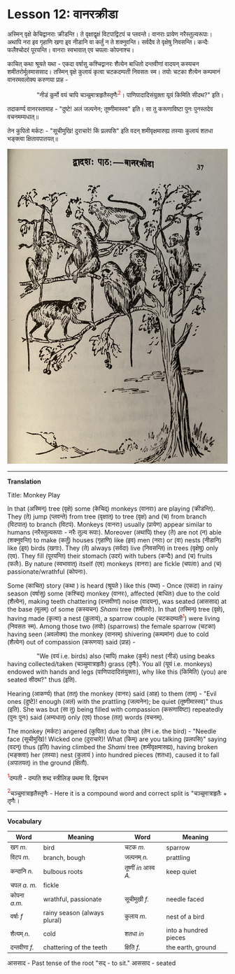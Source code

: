 # Lesson 12: वानरक्रीडा

अस्मिन् वृक्षे केचिद्वानराः क्रीडन्ति। ते वृक्षाद्वृक्षं विटपाद्विटपं च प्लवन्ते। वानराः प्रायेण नरैस्तुल्यरूपाः। अथापि नरा इव गृहाणि खगा इ्व नीडानि वा कर्तुं न ते शक्नुवन्ति। सर्वदैव ते वृक्षेषु निवसन्ति। कन्दैः फलैश्चोदरं पूरयन्ति। वानराः स्वभावात् एव चपलाः कोपनाश्च।

काचित् कथा श्रूयते यथा - एकदा  वर्षासु कश्चिद्वानरः शैत्येन बाधितो दन्तवीणां वादयन् कस्यचन शमीतरोर्मूलमाससाद। तस्मिन् वृक्षे कुलायं कृत्वा चटकदम्पती निवसतः स्म। तयोः चटका शैत्येन कम्पमानं वानरमवलोक्य करुणया प्राह - 

&nbsp;&nbsp;&nbsp;&nbsp;&nbsp;&nbsp;
&nbsp;&nbsp;&nbsp;&nbsp;&nbsp;&nbsp;&nbsp;&nbsp;&nbsp;&nbsp;"नीडं कुर्मो वयं चापि चञ्चुमात्राहृतैस्तृणैः<span style="color:red"><sup>2</sup></span>। पाणिपादादिसंयुक्ता यूयं किमिति सीदथ?" इति।

तदाकर्ण्य वानरस्तामाह - "दुष्टे! अलं जल्पनेन; तूष्णीमास्स्व" इति। सा तु करूणाविष्टा पुनः पुनस्तदेव वचनमम्यधात्॥

तेन कुपितो मर्कटः - "सूचीमुखि! दुराचारे! किं प्रलपसि" इति वदन् शमीवृक्षमारुह्य तस्याः कुलायं शतधा भङ्क्त्वा क्षितावपातयत्॥

![Bird picture](./images/r1l12.jpg)

---

**Translation**

Title: Monkey Play

In that (अस्मिन्) tree (वृक्षे) some (केचिद्) monkeys (वानराः) are playing (क्रीडन्ति). They (ते) jump (प्लवन्ते) from tree (वृक्षात्) to tree (वृक्षं)  and (च) from branch (विटपात्) to branch (विटपं). Monkeys (वानराः) usually (प्रायेण) appear similar to humans (नरैस्तुल्यरूपाः - नरैः तुल्य रूपाः). Moreover (अथापि) they (ते) are not (न) able (शक्नुवन्ति) to make (कर्तुं) houses (गृहाणि) like (इव) men (नराः) or (वा) nests (नीडानि) like (इ्व) birds (खगाः). They (ते) always (सर्वदा) live (निवसन्ति) in trees (वृक्षेषु) only (एव). They fill (पूरयन्ति) their stomach (उदरं) with tubers (कन्दैः) and (च) fruits (फलैः). By nature (स्वभावात्) itself (एव) monkeys (वानराः)  are fickle (चपलाः) and (च) passionate/wrathful (कोपनाः).

Some (काचित्) story (कथा ) is heard (श्रूयते ) like this (यथा) - Once (एकदा) in rainy season (वर्षासु) some (कश्चिद्) monkey (वानरः), affected (बाधितः) due to the cold (शैत्येन), making teeth chattering (दन्तवीणां) noise (वादयन्), was seated (आससाद) at the base (मूलम्) of some (कस्यचन) *Shami* tree (शमीतरोः). In that (तस्मिन्) tree (वृक्षे), having made (कृत्वा) a nest (कुलायं), a sparrow couple (चटकदम्पती<span style="color:red"><sup>1</sup></span>) were living (निवसतः स्म). Among those two (तयोः) (sparrows) the female sparrow (चटका) having seen (अवलोक्य) the monkey (वानरम्) shivering (कम्पमांन) due to cold (शैत्येन) out of compassion (करूणया) said (प्राह) -


&nbsp;&nbsp;&nbsp;&nbsp;&nbsp;&nbsp;
&nbsp;&nbsp;&nbsp;&nbsp;&nbsp;&nbsp;&nbsp;&nbsp;&nbsp;&nbsp;"We (वयं  i.e. birds) also (चापि) make (कुर्मः) nest (नीडं) using beaks having collected/taken (चञ्चुमात्राहृतैः) grass (तृणैः). You all (यूयं i.e. monkeys) endowed with hands and legs (पाणिपादादिसंयुक्ताः),  why like this (किमिति) (you) are seated सीदथ?" thus (इति).


Hearing (आकर्ण्य) that (तत्) the monkey (वानरः) said (आह) to them (ताम्) - "Evil ones (दुष्टे)! enough (अलं) with the prattling (जल्पनेन); be quiet (तूष्णीमास्स्व)" thus (इति). She was but (सा तु) being filled with compassion (करूणाविष्टा) repeatedly (पुनः पुनः) said (अम्यधात्) only (एव) those (तत्) words (वचनम्).

The monkey (मर्कटः) angered (कुपितः) due to that (तेन i.e. the bird) - "Needle face (सूचीमुखि)! Wicked one (दुराचारे)! What (किम्) are you talking (प्रलपसि)" saying (वदन्) thus (इति) having climbed the *Shami* tree (शमीवृक्षमारुह्य), having broken (भङ्क्त्वा) her (तस्याः) nest (कुलायं ) into hundred pieces (शतधा), caused it to fall (अपातयत्) in the ground (क्षितौ).

<span style="color:red"><sup>1</sup></span>दम्पती - दम्पति शब्द स्त्रीलिङ् प्रथमा वि. द्विवचन 

<span style="color:red"><sup>2</sup></span>चञ्चुमात्राहृतैस्तृणैः - Here it is a compound word and correct split is "चञ्चुमात्राहृतैः + तृणैः।

---

**Vocabulary**

| Word | Meaning | Word | Meaning |
| --- | --- | --- | --- | 
| खग *m.* | bird | चटक *m.* | sparrow |
| विटप *m.* | branch, bough | जल्पनम् *n.* | prattling |
| कन्दानि *n.* | bulbous roots | तूष्णीं *in*  आस्व  *A.* | keep quiet|
| चपल *a. m.* | fickle |  |  |
| कोपना *a.m.* | wrathful, passionate | सूचीमुखी *f.*| needle faced|
| वर्षाः *f* | rainy season (always plural) | कुलाय *m.* | nest of a bird|
| शैत्यम् *n.* | cold | शतधा *in* | into a hundred pieces|
| दन्तवीणा *f.* | chattering of the teeth | क्षिति *f.* | the earth, ground |

आससाद - Past tense of the root "सद् - to sit." आससाद - seated
